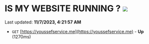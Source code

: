 # IS MY WEBSITE RUNNING ? [![](https://img.shields.io/static/v1?label=Sponsor&message=%E2%9D%A4&logo=GitHub&color=%23fe8e86)](https://github.com/sponsors/<username>)

Last updated: **11/7/2023, 4:21:57 AM**

- `GET` [https://youssefservice.me](https://youssefservice.me) - **Up** (1270ms)
